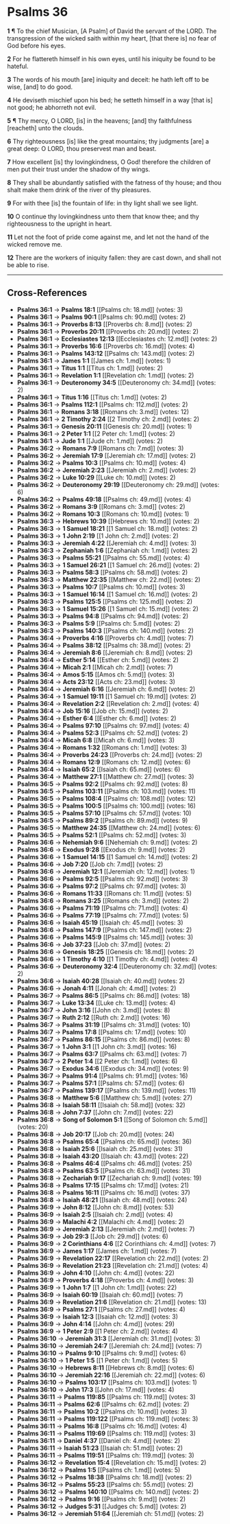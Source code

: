 # Psalms 36

**1** ¶ To the chief Musician, [A Psalm] of David the servant of the LORD. The transgression of the wicked saith within my heart, [that there is] no fear of God before his eyes.

**2** For he flattereth himself in his own eyes, until his iniquity be found to be hateful.

**3** The words of his mouth [are] iniquity and deceit: he hath left off to be wise, [and] to do good.

**4** He deviseth mischief upon his bed; he setteth himself in a way [that is] not good; he abhorreth not evil.

**5** ¶ Thy mercy, O LORD, [is] in the heavens; [and] thy faithfulness [reacheth] unto the clouds.

**6** Thy righteousness [is] like the great mountains; thy judgments [are] a great deep: O LORD, thou preservest man and beast.

**7** How excellent [is] thy lovingkindness, O God! therefore the children of men put their trust under the shadow of thy wings.

**8** They shall be abundantly satisfied with the fatness of thy house; and thou shalt make them drink of the river of thy pleasures.

**9** For with thee [is] the fountain of life: in thy light shall we see light.

**10** O continue thy lovingkindness unto them that know thee; and thy righteousness to the upright in heart.

**11** Let not the foot of pride come against me, and let not the hand of the wicked remove me.

**12** There are the workers of iniquity fallen: they are cast down, and shall not be able to rise.

---

## Cross-References

- **Psalms 36:1** → **Psalms 18:1** [[Psalms ch: 18.md]] (votes: 3)
- **Psalms 36:1** → **Psalms 90:1** [[Psalms ch: 90.md]] (votes: 2)
- **Psalms 36:1** → **Proverbs 8:13** [[Proverbs ch: 8.md]] (votes: 2)
- **Psalms 36:1** → **Proverbs 20:11** [[Proverbs ch: 20.md]] (votes: 2)
- **Psalms 36:1** → **Ecclesiastes 12:13** [[Ecclesiastes ch: 12.md]] (votes: 2)
- **Psalms 36:1** → **Proverbs 16:6** [[Proverbs ch: 16.md]] (votes: 4)
- **Psalms 36:1** → **Psalms 143:12** [[Psalms ch: 143.md]] (votes: 2)
- **Psalms 36:1** → **James 1:1** [[James ch: 1.md]] (votes: 1)
- **Psalms 36:1** → **Titus 1:1** [[Titus ch: 1.md]] (votes: 2)
- **Psalms 36:1** → **Revelation 1:1** [[Revelation ch: 1.md]] (votes: 2)
- **Psalms 36:1** → **Deuteronomy 34:5** [[Deuteronomy ch: 34.md]] (votes: 2)
- **Psalms 36:1** → **Titus 1:16** [[Titus ch: 1.md]] (votes: 2)
- **Psalms 36:1** → **Psalms 112:1** [[Psalms ch: 112.md]] (votes: 2)
- **Psalms 36:1** → **Romans 3:18** [[Romans ch: 3.md]] (votes: 12)
- **Psalms 36:1** → **2 Timothy 2:24** [[2 Timothy ch: 2.md]] (votes: 2)
- **Psalms 36:1** → **Genesis 20:11** [[Genesis ch: 20.md]] (votes: 1)
- **Psalms 36:1** → **2 Peter 1:1** [[2 Peter ch: 1.md]] (votes: 2)
- **Psalms 36:1** → **Jude 1:1** [[Jude ch: 1.md]] (votes: 2)
- **Psalms 36:2** → **Romans 7:9** [[Romans ch: 7.md]] (votes: 3)
- **Psalms 36:2** → **Jeremiah 17:9** [[Jeremiah ch: 17.md]] (votes: 2)
- **Psalms 36:2** → **Psalms 10:3** [[Psalms ch: 10.md]] (votes: 4)
- **Psalms 36:2** → **Jeremiah 2:23** [[Jeremiah ch: 2.md]] (votes: 2)
- **Psalms 36:2** → **Luke 10:29** [[Luke ch: 10.md]] (votes: 2)
- **Psalms 36:2** → **Deuteronomy 29:19** [[Deuteronomy ch: 29.md]] (votes: 6)
- **Psalms 36:2** → **Psalms 49:18** [[Psalms ch: 49.md]] (votes: 4)
- **Psalms 36:2** → **Romans 3:9** [[Romans ch: 3.md]] (votes: 2)
- **Psalms 36:2** → **Romans 10:3** [[Romans ch: 10.md]] (votes: 1)
- **Psalms 36:3** → **Hebrews 10:39** [[Hebrews ch: 10.md]] (votes: 2)
- **Psalms 36:3** → **1 Samuel 18:21** [[1 Samuel ch: 18.md]] (votes: 2)
- **Psalms 36:3** → **1 John 2:19** [[1 John ch: 2.md]] (votes: 2)
- **Psalms 36:3** → **Jeremiah 4:22** [[Jeremiah ch: 4.md]] (votes: 3)
- **Psalms 36:3** → **Zephaniah 1:6** [[Zephaniah ch: 1.md]] (votes: 2)
- **Psalms 36:3** → **Psalms 55:21** [[Psalms ch: 55.md]] (votes: 4)
- **Psalms 36:3** → **1 Samuel 26:21** [[1 Samuel ch: 26.md]] (votes: 2)
- **Psalms 36:3** → **Psalms 58:3** [[Psalms ch: 58.md]] (votes: 2)
- **Psalms 36:3** → **Matthew 22:35** [[Matthew ch: 22.md]] (votes: 2)
- **Psalms 36:3** → **Psalms 10:7** [[Psalms ch: 10.md]] (votes: 3)
- **Psalms 36:3** → **1 Samuel 16:14** [[1 Samuel ch: 16.md]] (votes: 2)
- **Psalms 36:3** → **Psalms 125:5** [[Psalms ch: 125.md]] (votes: 2)
- **Psalms 36:3** → **1 Samuel 15:26** [[1 Samuel ch: 15.md]] (votes: 2)
- **Psalms 36:3** → **Psalms 94:8** [[Psalms ch: 94.md]] (votes: 2)
- **Psalms 36:3** → **Psalms 5:9** [[Psalms ch: 5.md]] (votes: 2)
- **Psalms 36:3** → **Psalms 140:3** [[Psalms ch: 140.md]] (votes: 2)
- **Psalms 36:4** → **Proverbs 4:16** [[Proverbs ch: 4.md]] (votes: 7)
- **Psalms 36:4** → **Psalms 38:12** [[Psalms ch: 38.md]] (votes: 2)
- **Psalms 36:4** → **Jeremiah 8:6** [[Jeremiah ch: 8.md]] (votes: 2)
- **Psalms 36:4** → **Esther 5:14** [[Esther ch: 5.md]] (votes: 2)
- **Psalms 36:4** → **Micah 2:1** [[Micah ch: 2.md]] (votes: 7)
- **Psalms 36:4** → **Amos 5:15** [[Amos ch: 5.md]] (votes: 3)
- **Psalms 36:4** → **Acts 23:12** [[Acts ch: 23.md]] (votes: 3)
- **Psalms 36:4** → **Jeremiah 6:16** [[Jeremiah ch: 6.md]] (votes: 2)
- **Psalms 36:4** → **1 Samuel 19:11** [[1 Samuel ch: 19.md]] (votes: 2)
- **Psalms 36:4** → **Revelation 2:2** [[Revelation ch: 2.md]] (votes: 4)
- **Psalms 36:4** → **Job 15:16** [[Job ch: 15.md]] (votes: 2)
- **Psalms 36:4** → **Esther 6:4** [[Esther ch: 6.md]] (votes: 2)
- **Psalms 36:4** → **Psalms 97:10** [[Psalms ch: 97.md]] (votes: 4)
- **Psalms 36:4** → **Psalms 52:3** [[Psalms ch: 52.md]] (votes: 2)
- **Psalms 36:4** → **Micah 6:8** [[Micah ch: 6.md]] (votes: 3)
- **Psalms 36:4** → **Romans 1:32** [[Romans ch: 1.md]] (votes: 3)
- **Psalms 36:4** → **Proverbs 24:23** [[Proverbs ch: 24.md]] (votes: 2)
- **Psalms 36:4** → **Romans 12:9** [[Romans ch: 12.md]] (votes: 6)
- **Psalms 36:4** → **Isaiah 65:2** [[Isaiah ch: 65.md]] (votes: 6)
- **Psalms 36:4** → **Matthew 27:1** [[Matthew ch: 27.md]] (votes: 3)
- **Psalms 36:5** → **Psalms 92:2** [[Psalms ch: 92.md]] (votes: 8)
- **Psalms 36:5** → **Psalms 103:11** [[Psalms ch: 103.md]] (votes: 11)
- **Psalms 36:5** → **Psalms 108:4** [[Psalms ch: 108.md]] (votes: 12)
- **Psalms 36:5** → **Psalms 100:5** [[Psalms ch: 100.md]] (votes: 16)
- **Psalms 36:5** → **Psalms 57:10** [[Psalms ch: 57.md]] (votes: 10)
- **Psalms 36:5** → **Psalms 89:2** [[Psalms ch: 89.md]] (votes: 9)
- **Psalms 36:5** → **Matthew 24:35** [[Matthew ch: 24.md]] (votes: 6)
- **Psalms 36:5** → **Psalms 52:1** [[Psalms ch: 52.md]] (votes: 3)
- **Psalms 36:6** → **Nehemiah 9:6** [[Nehemiah ch: 9.md]] (votes: 2)
- **Psalms 36:6** → **Exodus 9:28** [[Exodus ch: 9.md]] (votes: 2)
- **Psalms 36:6** → **1 Samuel 14:15** [[1 Samuel ch: 14.md]] (votes: 2)
- **Psalms 36:6** → **Job 7:20** [[Job ch: 7.md]] (votes: 2)
- **Psalms 36:6** → **Jeremiah 12:1** [[Jeremiah ch: 12.md]] (votes: 1)
- **Psalms 36:6** → **Psalms 92:5** [[Psalms ch: 92.md]] (votes: 3)
- **Psalms 36:6** → **Psalms 97:2** [[Psalms ch: 97.md]] (votes: 3)
- **Psalms 36:6** → **Romans 11:33** [[Romans ch: 11.md]] (votes: 5)
- **Psalms 36:6** → **Romans 3:25** [[Romans ch: 3.md]] (votes: 2)
- **Psalms 36:6** → **Psalms 71:19** [[Psalms ch: 71.md]] (votes: 4)
- **Psalms 36:6** → **Psalms 77:19** [[Psalms ch: 77.md]] (votes: 5)
- **Psalms 36:6** → **Isaiah 45:19** [[Isaiah ch: 45.md]] (votes: 3)
- **Psalms 36:6** → **Psalms 147:9** [[Psalms ch: 147.md]] (votes: 2)
- **Psalms 36:6** → **Psalms 145:9** [[Psalms ch: 145.md]] (votes: 3)
- **Psalms 36:6** → **Job 37:23** [[Job ch: 37.md]] (votes: 2)
- **Psalms 36:6** → **Genesis 18:25** [[Genesis ch: 18.md]] (votes: 2)
- **Psalms 36:6** → **1 Timothy 4:10** [[1 Timothy ch: 4.md]] (votes: 4)
- **Psalms 36:6** → **Deuteronomy 32:4** [[Deuteronomy ch: 32.md]] (votes: 2)
- **Psalms 36:6** → **Isaiah 40:28** [[Isaiah ch: 40.md]] (votes: 2)
- **Psalms 36:6** → **Jonah 4:11** [[Jonah ch: 4.md]] (votes: 2)
- **Psalms 36:7** → **Psalms 86:5** [[Psalms ch: 86.md]] (votes: 18)
- **Psalms 36:7** → **Luke 13:34** [[Luke ch: 13.md]] (votes: 4)
- **Psalms 36:7** → **John 3:16** [[John ch: 3.md]] (votes: 8)
- **Psalms 36:7** → **Ruth 2:12** [[Ruth ch: 2.md]] (votes: 16)
- **Psalms 36:7** → **Psalms 31:19** [[Psalms ch: 31.md]] (votes: 10)
- **Psalms 36:7** → **Psalms 17:8** [[Psalms ch: 17.md]] (votes: 10)
- **Psalms 36:7** → **Psalms 86:15** [[Psalms ch: 86.md]] (votes: 8)
- **Psalms 36:7** → **1 John 3:1** [[1 John ch: 3.md]] (votes: 16)
- **Psalms 36:7** → **Psalms 63:7** [[Psalms ch: 63.md]] (votes: 7)
- **Psalms 36:7** → **2 Peter 1:4** [[2 Peter ch: 1.md]] (votes: 6)
- **Psalms 36:7** → **Exodus 34:6** [[Exodus ch: 34.md]] (votes: 9)
- **Psalms 36:7** → **Psalms 91:4** [[Psalms ch: 91.md]] (votes: 16)
- **Psalms 36:7** → **Psalms 57:1** [[Psalms ch: 57.md]] (votes: 6)
- **Psalms 36:7** → **Psalms 139:17** [[Psalms ch: 139.md]] (votes: 11)
- **Psalms 36:8** → **Matthew 5:6** [[Matthew ch: 5.md]] (votes: 27)
- **Psalms 36:8** → **Isaiah 58:11** [[Isaiah ch: 58.md]] (votes: 32)
- **Psalms 36:8** → **John 7:37** [[John ch: 7.md]] (votes: 22)
- **Psalms 36:8** → **Song of Solomon 5:1** [[Song of Solomon ch: 5.md]] (votes: 20)
- **Psalms 36:8** → **Job 20:17** [[Job ch: 20.md]] (votes: 24)
- **Psalms 36:8** → **Psalms 65:4** [[Psalms ch: 65.md]] (votes: 36)
- **Psalms 36:8** → **Isaiah 25:6** [[Isaiah ch: 25.md]] (votes: 31)
- **Psalms 36:8** → **Isaiah 43:20** [[Isaiah ch: 43.md]] (votes: 22)
- **Psalms 36:8** → **Psalms 46:4** [[Psalms ch: 46.md]] (votes: 25)
- **Psalms 36:8** → **Psalms 63:5** [[Psalms ch: 63.md]] (votes: 31)
- **Psalms 36:8** → **Zechariah 9:17** [[Zechariah ch: 9.md]] (votes: 19)
- **Psalms 36:8** → **Psalms 17:15** [[Psalms ch: 17.md]] (votes: 21)
- **Psalms 36:8** → **Psalms 16:11** [[Psalms ch: 16.md]] (votes: 37)
- **Psalms 36:8** → **Isaiah 48:21** [[Isaiah ch: 48.md]] (votes: 24)
- **Psalms 36:9** → **John 8:12** [[John ch: 8.md]] (votes: 53)
- **Psalms 36:9** → **Isaiah 2:5** [[Isaiah ch: 2.md]] (votes: 4)
- **Psalms 36:9** → **Malachi 4:2** [[Malachi ch: 4.md]] (votes: 2)
- **Psalms 36:9** → **Jeremiah 2:13** [[Jeremiah ch: 2.md]] (votes: 7)
- **Psalms 36:9** → **Job 29:3** [[Job ch: 29.md]] (votes: 6)
- **Psalms 36:9** → **2 Corinthians 4:6** [[2 Corinthians ch: 4.md]] (votes: 7)
- **Psalms 36:9** → **James 1:17** [[James ch: 1.md]] (votes: 7)
- **Psalms 36:9** → **Revelation 22:17** [[Revelation ch: 22.md]] (votes: 2)
- **Psalms 36:9** → **Revelation 21:23** [[Revelation ch: 21.md]] (votes: 4)
- **Psalms 36:9** → **John 4:10** [[John ch: 4.md]] (votes: 22)
- **Psalms 36:9** → **Proverbs 4:18** [[Proverbs ch: 4.md]] (votes: 3)
- **Psalms 36:9** → **1 John 1:7** [[1 John ch: 1.md]] (votes: 22)
- **Psalms 36:9** → **Isaiah 60:19** [[Isaiah ch: 60.md]] (votes: 7)
- **Psalms 36:9** → **Revelation 21:6** [[Revelation ch: 21.md]] (votes: 13)
- **Psalms 36:9** → **Psalms 27:1** [[Psalms ch: 27.md]] (votes: 4)
- **Psalms 36:9** → **Isaiah 12:3** [[Isaiah ch: 12.md]] (votes: 3)
- **Psalms 36:9** → **John 4:14** [[John ch: 4.md]] (votes: 29)
- **Psalms 36:9** → **1 Peter 2:9** [[1 Peter ch: 2.md]] (votes: 4)
- **Psalms 36:10** → **Jeremiah 31:3** [[Jeremiah ch: 31.md]] (votes: 3)
- **Psalms 36:10** → **Jeremiah 24:7** [[Jeremiah ch: 24.md]] (votes: 7)
- **Psalms 36:10** → **Psalms 9:10** [[Psalms ch: 9.md]] (votes: 6)
- **Psalms 36:10** → **1 Peter 1:5** [[1 Peter ch: 1.md]] (votes: 5)
- **Psalms 36:10** → **Hebrews 8:11** [[Hebrews ch: 8.md]] (votes: 6)
- **Psalms 36:10** → **Jeremiah 22:16** [[Jeremiah ch: 22.md]] (votes: 6)
- **Psalms 36:10** → **Psalms 103:17** [[Psalms ch: 103.md]] (votes: 1)
- **Psalms 36:10** → **John 17:3** [[John ch: 17.md]] (votes: 4)
- **Psalms 36:11** → **Psalms 119:85** [[Psalms ch: 119.md]] (votes: 3)
- **Psalms 36:11** → **Psalms 62:6** [[Psalms ch: 62.md]] (votes: 2)
- **Psalms 36:11** → **Psalms 10:2** [[Psalms ch: 10.md]] (votes: 3)
- **Psalms 36:11** → **Psalms 119:122** [[Psalms ch: 119.md]] (votes: 3)
- **Psalms 36:11** → **Psalms 16:8** [[Psalms ch: 16.md]] (votes: 4)
- **Psalms 36:11** → **Psalms 119:69** [[Psalms ch: 119.md]] (votes: 3)
- **Psalms 36:11** → **Daniel 4:37** [[Daniel ch: 4.md]] (votes: 2)
- **Psalms 36:11** → **Isaiah 51:23** [[Isaiah ch: 51.md]] (votes: 2)
- **Psalms 36:11** → **Psalms 119:51** [[Psalms ch: 119.md]] (votes: 3)
- **Psalms 36:12** → **Revelation 15:4** [[Revelation ch: 15.md]] (votes: 2)
- **Psalms 36:12** → **Psalms 1:5** [[Psalms ch: 1.md]] (votes: 5)
- **Psalms 36:12** → **Psalms 18:38** [[Psalms ch: 18.md]] (votes: 2)
- **Psalms 36:12** → **Psalms 55:23** [[Psalms ch: 55.md]] (votes: 2)
- **Psalms 36:12** → **Psalms 140:10** [[Psalms ch: 140.md]] (votes: 2)
- **Psalms 36:12** → **Psalms 9:16** [[Psalms ch: 9.md]] (votes: 2)
- **Psalms 36:12** → **Judges 5:31** [[Judges ch: 5.md]] (votes: 2)
- **Psalms 36:12** → **Jeremiah 51:64** [[Jeremiah ch: 51.md]] (votes: 2)
